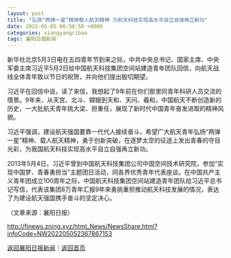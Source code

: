 ```yaml
---
layout: post
title: "弘扬“两弹一星”精神载人航天精神 为航天科技实现高水平自立自强再立新功"
date: 2022-05-05 06:50:58 +0800
categories: xiangyangribao
tags: 襄阳日报新闻
---
```

<p>新华社北京5月3日电在五四青年节到来之际，中共中央总书记、国家主席、中央军委主席习近平5月2日给中国航天科技集团空间站建造青年团队回信，向航天战线全体青年致以节日的祝贺，并向他们提出殷切期望。</p>
 <p>习近平在回信中说，读了来信，我想起了9年前在你们那里同青年科研人员交流的情景。9年来，从天宫、北斗、嫦娥到天和、天问、羲和，中国航天不断创造新的历史，一大批航天青年挑大梁、担重任，展现了新时代中国青年奋发进取的精神风貌。</p>
 <p>习近平强调，建设航天强国要靠一代代人接续奋斗。希望广大航天青年弘扬“两弹一星”精神、载人航天精神，勇于创新突破，在逐梦太空的征途上发出青春的夺目光彩，为我国航天科技实现高水平自立自强再立新功。</p>
 <p>2013年5月4日，习近平曾到中国航天科技集团公司中国空间技术研究院，参加“实现中国梦、青春勇担当”主题团日活动，同各界优秀青年代表座谈。在中国共产主义青年团成立100周年之际，中国航天科技集团空间站建造青年团队给习近平总书记写信，代表该集团8万青年汇报9年来勇挑重担推动航天科技发展的情况，表达了为建设航天强国携手奋斗的坚定决心。 </p><p class="em_media">（文章来源：襄阳日报）</p>

<http://finews.zning.xyz/html_News/NewsShare.html?infoCode=NW202205052367867153>

[返回襄阳日报新闻](//finews.withounder.com/category/xiangyangribao.html)｜[返回首页](//finews.withounder.com/)
